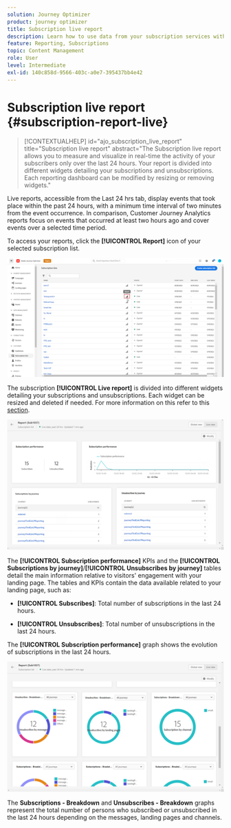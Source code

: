 ```yaml
---
solution: Journey Optimizer
product: journey optimizer
title: Subscription live report
description: Learn how to use data from your subscription services with the Subscription live report
feature: Reporting, Subscriptions
topic: Content Management
role: User
level: Intermediate
exl-id: 140c858d-9566-403c-a0e7-395437bb4e42
---
```

# Subscription live report {#subscription-report-live}

>[!CONTEXTUALHELP]
>id="ajo_subscription_live_report"
>title="Subscription live report"
>abstract="The Subscription live report allows you to measure and visualize in real-time the activity of your subscribers only over the last 24 hours. Your report is divided into different widgets detailing your subscriptions and unsubscriptions. Each reporting dashboard can be modified by resizing or removing widgets."

Live reports, accessible from the Last 24 hrs tab, display events that took place within the past 24 hours, with a minimum time interval of two minutes from the event occurrence. In comparison, Customer Journey Analytics reports focus on events that occurred at least two hours ago and cover events over a selected time period.

To access your reports, click the **[!UICONTROL Report]** icon of your selected subscription list.

![](assets/subscription_report_7.png)

The subscription **[!UICONTROL Live report]** is divided into different widgets detailing your subscriptions and unsubscriptions. Each widget can be resized and deleted if needed. For more information on this refer to this [section](live-report.md).

![](assets/subscription_report_3.png)

The **[!UICONTROL Subscription performance]** KPIs and the **[!UICONTROL Subscriptions by journey]**/**[!UICONTROL Unsubscribes by journey]** tables detail the main information relative to visitors' engagement with your landing page. The tables and KPIs contain the data available related to your landing page, such as:

* **[!UICONTROL Subscribes]**: Total number of subscriptions in the last 24 hours.

* **[!UICONTROL Unsubscribes]**: Total number of unsubscriptions in the last 24 hours.

The **[!UICONTROL Subscription performance]** graph shows the evolution of subscriptions in the last 24 hours.

![](assets/subscription_report_4.png)

The **Subscriptions - Breakdown** and **Unsubscribes - Breakdown** graphs represent the total number of persons who subscribed or unsubscribed in the last 24 hours depending on the messages, landing pages and channels.
